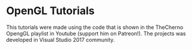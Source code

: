 # OpenGL Tutorials

This tutorials were made using the code that is shown in the TheCherno OpengGL playlist in Youtube (support him on Patreon!).
The projects was developed in Visual Studio 2017 community.
